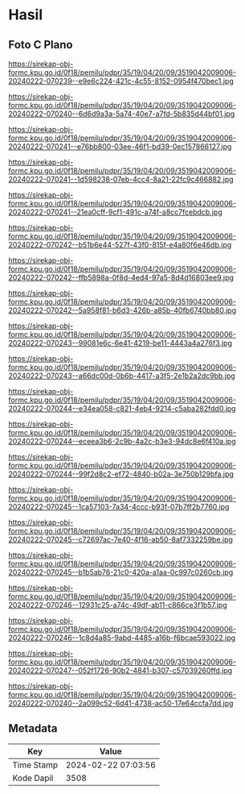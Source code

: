 # Hasil

## Foto C Plano

https://sirekap-obj-formc.kpu.go.id/0f18/pemilu/pdpr/35/19/04/20/09/3519042009006-20240222-070239--e9e6c224-421c-4c55-8152-0954f470bec1.jpg

https://sirekap-obj-formc.kpu.go.id/0f18/pemilu/pdpr/35/19/04/20/09/3519042009006-20240222-070240--6d6d9a3a-5a74-40e7-a7fd-5b835d44bf01.jpg

https://sirekap-obj-formc.kpu.go.id/0f18/pemilu/pdpr/35/19/04/20/09/3519042009006-20240222-070241--e76bb800-03ee-46f1-bd39-0ec157866127.jpg

https://sirekap-obj-formc.kpu.go.id/0f18/pemilu/pdpr/35/19/04/20/09/3519042009006-20240222-070241--1d598238-07eb-4cc4-8a21-22fc9c466882.jpg

https://sirekap-obj-formc.kpu.go.id/0f18/pemilu/pdpr/35/19/04/20/09/3519042009006-20240222-070241--21ea0cff-9cf1-491c-a74f-a8cc7fcebdcb.jpg

https://sirekap-obj-formc.kpu.go.id/0f18/pemilu/pdpr/35/19/04/20/09/3519042009006-20240222-070242--b51b6e44-527f-43f0-815f-e4a80f6e46db.jpg

https://sirekap-obj-formc.kpu.go.id/0f18/pemilu/pdpr/35/19/04/20/09/3519042009006-20240222-070242--ffb5898a-0f8d-4ed4-97a5-8d4d16803ee9.jpg

https://sirekap-obj-formc.kpu.go.id/0f18/pemilu/pdpr/35/19/04/20/09/3519042009006-20240222-070242--5a958f81-b6d3-426b-a85b-40fb6740bb80.jpg

https://sirekap-obj-formc.kpu.go.id/0f18/pemilu/pdpr/35/19/04/20/09/3519042009006-20240222-070243--99081e6c-6e41-4219-be11-4443a4a276f3.jpg

https://sirekap-obj-formc.kpu.go.id/0f18/pemilu/pdpr/35/19/04/20/09/3519042009006-20240222-070243--a66dc00d-0b6b-4417-a3f5-2e1b2a2dc9bb.jpg

https://sirekap-obj-formc.kpu.go.id/0f18/pemilu/pdpr/35/19/04/20/09/3519042009006-20240222-070244--e34ea058-c821-4eb4-9214-c5aba282fdd0.jpg

https://sirekap-obj-formc.kpu.go.id/0f18/pemilu/pdpr/35/19/04/20/09/3519042009006-20240222-070244--eceea3b6-2c9b-4a2c-b3e3-94dc8e6f410a.jpg

https://sirekap-obj-formc.kpu.go.id/0f18/pemilu/pdpr/35/19/04/20/09/3519042009006-20240222-070244--99f2d8c2-ef72-4840-b02a-3e750b129bfa.jpg

https://sirekap-obj-formc.kpu.go.id/0f18/pemilu/pdpr/35/19/04/20/09/3519042009006-20240222-070245--1ca57103-7a34-4ccc-b93f-07b7ff2b7760.jpg

https://sirekap-obj-formc.kpu.go.id/0f18/pemilu/pdpr/35/19/04/20/09/3519042009006-20240222-070245--c72697ac-7e40-4f16-ab50-8af7332259be.jpg

https://sirekap-obj-formc.kpu.go.id/0f18/pemilu/pdpr/35/19/04/20/09/3519042009006-20240222-070245--b1b5ab76-21c0-420a-a1aa-0c997c0260cb.jpg

https://sirekap-obj-formc.kpu.go.id/0f18/pemilu/pdpr/35/19/04/20/09/3519042009006-20240222-070246--12931c25-a74c-49df-ab11-c866ce3f1b57.jpg

https://sirekap-obj-formc.kpu.go.id/0f18/pemilu/pdpr/35/19/04/20/09/3519042009006-20240222-070246--1c8d4a85-9abd-4485-a16b-f6bcae593022.jpg

https://sirekap-obj-formc.kpu.go.id/0f18/pemilu/pdpr/35/19/04/20/09/3519042009006-20240222-070247--052f1726-90b2-4841-b307-c57039260ffd.jpg

https://sirekap-obj-formc.kpu.go.id/0f18/pemilu/pdpr/35/19/04/20/09/3519042009006-20240222-070240--2a099c52-6d41-4738-ac50-17e64ccfa7dd.jpg


## Metadata

| Key        | Value               |
| ---------- | ------------------- |
| Time Stamp | 2024-02-22 07:03:56 |
| Kode Dapil | 3508                |



